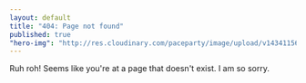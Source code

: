 ```yaml
---
layout: default
title: "404: Page not found"
published: true
"hero-img": "http://res.cloudinary.com/paceparty/image/upload/v1434115665/2013-09-11_15.27.56_emw1zr.jpg"
---
```



Ruh roh! Seems like you're at a page that doesn't exist. I am so sorry.
